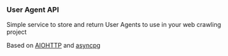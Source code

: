 ### User Agent API

Simple service to store and return User Agents to use in your web crawling project

Based on [AIOHTTP](https://docs.aiohttp.org/en/stable/) and [asyncpg](https://github.com/MagicStack/asyncpg)

